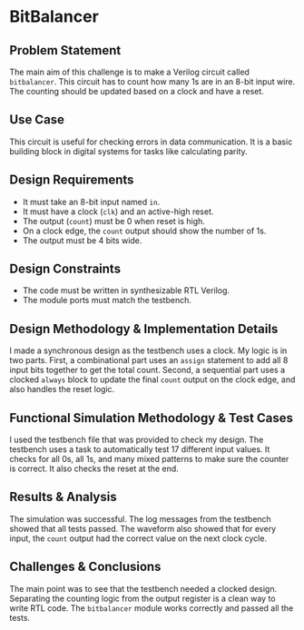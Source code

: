 # BitBalancer

## Problem Statement
The main aim of this challenge is to make a Verilog circuit called `bitbalancer`. This circuit has to count how many 1s are in an 8-bit input wire. The counting should be updated based on a clock and have a reset.

## Use Case
This circuit is useful for checking errors in data communication. It is a basic building block in digital systems for tasks like calculating parity.

## Design Requirements
- It must take an 8-bit input named `in`.
- It must have a clock (`clk`) and an active-high reset.
- The output (`count`) must be 0 when reset is high.
- On a clock edge, the `count` output should show the number of 1s.
- The output must be 4 bits wide.

## Design Constraints
- The code must be written in synthesizable RTL Verilog.
- The module ports must match the testbench.

## Design Methodology & Implementation Details
I made a synchronous design as the testbench uses a clock. My logic is in two parts. First, a combinational part uses an `assign` statement to add all 8 input bits together to get the total count. Second, a sequential part uses a clocked `always` block to update the final `count` output on the clock edge, and also handles the reset logic.

## Functional Simulation Methodology & Test Cases
I used the testbench file that was provided to check my design. The testbench uses a task to automatically test 17 different input values. It checks for all 0s, all 1s, and many mixed patterns to make sure the counter is correct. It also checks the reset at the end.

## Results & Analysis
The simulation was successful. The log messages from the testbench showed that all tests passed. The waveform also showed that for every input, the `count` output had the correct value on the next clock cycle.

## Challenges & Conclusions
The main point was to see that the testbench needed a clocked design. Separating the counting logic from the output register is a clean way to write RTL code. The `bitbalancer` module works correctly and passed all the tests.
